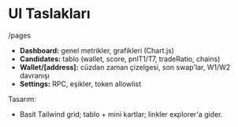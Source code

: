 # UI Taslakları

/pages
- **Dashboard:** genel metrikler, grafikleri (Chart.js)
- **Candidates:** tablo (wallet, score, pnlT1/T7, tradeRatio, chains)
- **Wallet/[address]:** cüzdan zaman çizelgesi, son swap'lar, W1/W2 davranışı
- **Settings:** RPC, eşikler, token allowlist

Tasarım:
- Basit Tailwind grid; tablo + mini kartlar; linkler explorer'a gider.

